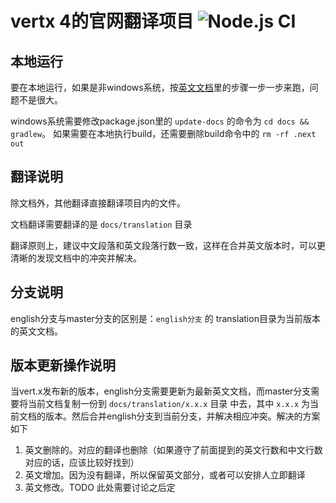 # vertx 4的官网翻译项目 ![Node.js CI](https://github.com/vertx-china/vertx-web-site/workflows/Node.js%20CI/badge.svg)

## 本地运行

要在本地运行，如果是非windows系统，按[英文文档](README.md)里的步骤一步一步来跑，问题不是很大。

windows系统需要修改package.json里的 `update-docs` 的命令为 `cd docs && gradlew`。
如果需要在本地执行build，还需要删除build命令中的 `rm -rf .next out`

## 翻译说明

除文档外，其他翻译直接翻译项目内的文件。

文档翻译需要翻译的是 `docs/translation` 目录

翻译原则上，建议中文段落和英文段落行数一致，这样在合并英文版本时，可以更清晰的发现文档中的冲突并解决。

## 分支说明

english分支与master分支的区别是：`english分支` 的 translation目录为当前版本的英文文档。
 
## 版本更新操作说明

当vert.x发布新的版本，english分支需要更新为最新英文文档，而master分支需要将当前文档复制一份到 `docs/translation/x.x.x` 目录
中去，其中 `x.x.x` 为当前文档的版本。然后合并english分支到当前分支，并解决相应冲突。解决的方案如下

1. 英文删除的。对应的翻译也删除（如果遵守了前面提到的英文行数和中文行数对应的话，应该比较好找到）
2. 英文增加。因为没有翻译，所以保留英文部分，或者可以安排人立即翻译
3. 英文修改。TODO 此处需要讨论之后定

